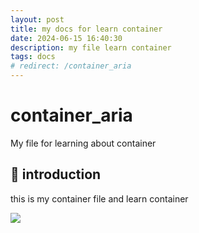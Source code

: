 ```yaml
---
layout: post
title: my docs for learn container
date: 2024-06-15 16:40:30
description: my file learn container
tags: docs
# redirect: /container_aria
---
```


# container_aria

My file for learning about container

## 🚀 introduction
this is my container file and learn container

<a href="/container_aria" alt="GO_TO_PAGE"><img src="https://img.shields.io/static/v1?style=for-the-badge&label=GO_TO_PAGE&message=ariaf.my.id/cisco_aria&color=000000"></a>

